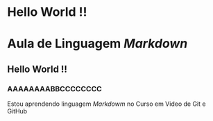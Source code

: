 # Hello World !!
# Aula de Linguagem _Markdown_
## Hello World !!
### AAAAAAAABBCCCCCCCC
  Estou aprendendo linguagem _Markdowm_ no Curso em Video de Git e GitHub
